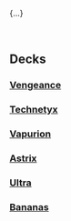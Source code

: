 {...}


<br>


## Decks

### [Vengeance](https://duelingbook.com/deck?id=11423800)

### [Technetyx](https://duelingbook.com/deck?id=11617228)

### [Vapurion](https://duelingbook.com/deck?id=11882083)

### [Astrix]()

### [Ultra]()

### [Bananas]()
